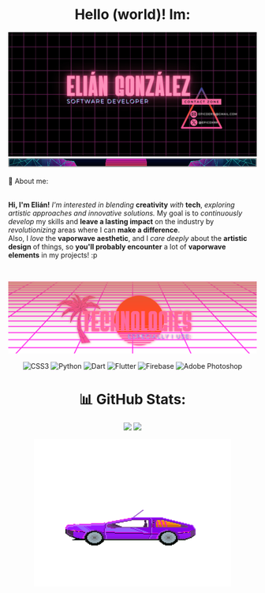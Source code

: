<div align="center">

# Hello (world)! Im:

<img src="./img/banner.jpg" alt="banner image">
<img src="./img/separator.jpg" alt="separator">
</div>
<br/>
💬 About me:<br><br>

**Hi, I'm Elián!**
*I'm interested in blending* **creativity** *with* **tech**, *exploring artistic approaches and innovative solutions.* My goal is to *continuously develop* my skills and **leave a lasting impact** on the industry by *revolutionizing* areas where I can **make a difference**.<br>
Also, I *love* the **vaporwave aesthetic**, and I *care deeply* about the **artistic design** of things, so **you'll probably encounter** a lot of **vaporwave elements** in my projects! :p<br>

<br/>
<div align="center">

<img src="./img/tech.png" alt="techpng"><br/>


![CSS3](https://img.shields.io/badge/css3-%231572B6.svg?style=for-the-badge&logo=css3&logoColor=white) ![Python](https://img.shields.io/badge/python-3670A0?style=for-the-badge&logo=python&logoColor=ffdd54) ![Dart](https://img.shields.io/badge/dart-%230175C2.svg?style=for-the-badge&logo=dart&logoColor=white) ![Flutter](https://img.shields.io/badge/Flutter-%2302569B.svg?style=for-the-badge&logo=Flutter&logoColor=white) ![Firebase](https://img.shields.io/badge/firebase-a08021?style=for-the-badge&logo=firebase&logoColor=ffcd34) ![Adobe Photoshop](https://img.shields.io/badge/adobe%20photoshop-%2331A8FF.svg?style=for-the-badge&logo=adobe%20photoshop&logoColor=white)

# 📊 GitHub Stats:
![](https://github-readme-stats.vercel.app/api?username=Epicder&theme=radical&hide_border=true&include_all_commits=true&count_private=true)
![](https://github-readme-stats.vercel.app/api/top-langs/?username=Epicder&theme=radical&hide_border=true&include_all_commits=true&count_private=true&layout=compact)

<img src="./img/car.gif" alt="cargif" width="400" height="300"><br/>

</div>

